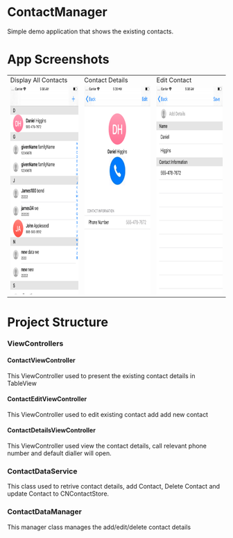 # ContactManager
Simple demo application that shows the existing contacts.

# App Screenshots

<table>
  <tr>
    <td>Display All Contacts</td>
     <td>Contact Details</td>
     <td>Edit Contact</td>
  </tr>
  <tr>
    <td><img src="AllContacts.png" width=270 height=480></td>
    <td><img src="ContactDetails.png" width=270 height=480></td>
    <td><img src="Edit_Contact.png" width=270 height=480></td>
  </tr>
 </table>
 
 # Project Structure
 
 ### ViewControllers
 
 #### ContactViewController
 
 This ViewController used to present the existing contact details in TableView
 
 #### ContactEditViewController
 
 This ViewController used to edit existing contact add add new contact
 
 #### ContactDetailsViewController
 
 This ViewController used view the contact details, call relevant phone number and default dialler will open.
 
 ### ContactDataService
 
 This class used to retrive contact details, add Contact, Delete Contact and update Contact to CNContactStore.
 
 ### ContactDataManager
 
 This manager class manages the add/edit/delete contact details
 





